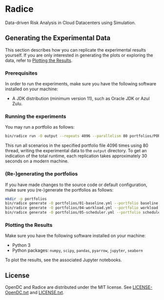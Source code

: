 # Radice
Data-driven Risk Analysis in Cloud Datacenters using Simulation.

## Generating the Experimental Data
This section describes how you can replicate the experimental results yourself.
If you are only interested in generating the plots or exploring the data, refer to [Plotting the Results](#Plotting-the-Results).

### Prerequisites
In order to run the experiments, make sure you have the following software installed on your machine:

- A JDK distribution (minimum version 11), such as Oracle JDK or Azul Zulu.

### Running the experiments
You may run a portfolio as follows:

```BASH
bin/radice run -O output --repeats 4096 --parallelism 80 portfolios/PORTFOLIO.yml 
```

This run all scenarios in the specified portfolio file 4096 times using 80 thread, 
writing the experimental data to the `output` directory. 
To get an indication of the total runtime, each replication takes approximately 30 seconds on a modern machine.

### (Re-)generating the portfolios
If you have made changes to the source code or default configuration, make sure
you (re-)generate the portfolios as follows:

```bash
mkdir -p portfolios
bin/radice generate -O portfolios/01-baseline.yml --portfolio baseline
bin/radice generate -O portfolios/04-workload.yml --portfolio workload
bin/radice generate -O portfolios/05-scheduler.yml --portfolio scheduler
```

### Plotting the Results

Make sure you have the following software installed on your machine:

- Python 3
- Python packages: `numpy`, `scipy`, `pandas`, `pyarrow`, `jupyter`, `seaborn`

To plot the results, see the associated Jupyter notebooks.

## License

OpenDC and Radice are distributed under the MIT license. See [LICENSE-OpenDC.txt](/LICENSE.txt) and [LICENSE.txt](LICENSE.txt).

